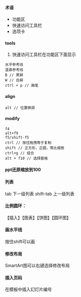 #### 术语

* 功能区
* 快速访问工具栏
* 选项卡

#### tools
1. 快速访问工具栏在功能区下面显示
```
水平参考线
竖直参考线
B // 黑屏
W // 白屏
ctrl + p // 画笔
```

#### align
```
alt // 位置微调
```

#### modify
```
f4 
alt+f9
f5/shift-f5
ctrl // 按住拖拽等于复制
shift // 正方形，正圆，等比缩放
ctrl+g // 组合
alt + f10 // 选择窗格
```


#### ppt还原缩放到100 

#### 列表 

  tab	下一级列表
  shift-tab	上一级列表

#### 比例圆环：
  
  【插入】【图表】【饼图】【圆环图】

#### 画水平线
  
  按住shift可以画

#### 修改布局
  
  SmartArt图可以右键选择修改布局

#### 插入页码
  
  在模板中插入幻灯片编号
